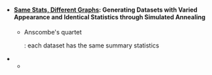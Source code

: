 * #### [Same Stats, Different Graphs](https://www.autodeskresearch.com/publications/samestats): Generating Datasets with Varied Appearance and Identical Statistics through Simulated Annealing

  * Anscombe's quartet

       : each dataset has the same summary statistics

* * 





